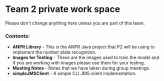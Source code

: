 # Team 2 private work space

Please don't change anything here unless you are part of this team.

### Contents:
* **ANPR Library** - This is the ANPR Java project that P2 will be using to implement the number plate recognition.
* **Images for Testing** - These are the images used to train the model and if you are working with images please use them for your testing.
* **Meeting Notes** - Notes that we have taken during group meetings.
* **simpleJMSClient** - A simple CLI JMS client implementation.
